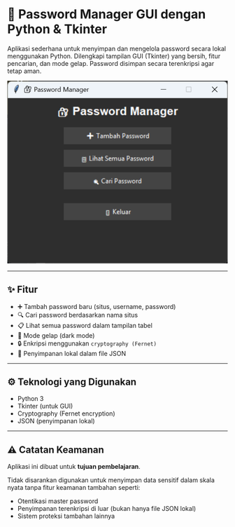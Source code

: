 # 🔐 Password Manager GUI dengan Python & Tkinter

Aplikasi sederhana untuk menyimpan dan mengelola password secara lokal menggunakan Python. Dilengkapi tampilan GUI (Tkinter) yang bersih, fitur pencarian, dan mode gelap. Password disimpan secara terenkripsi agar tetap aman.

![Tampilan Aplikasi](demo.png) <!-- Ganti dengan screenshot buatanmu -->

---

## ✨ Fitur

- ➕ Tambah password baru (situs, username, password)
- 🔍 Cari password berdasarkan nama situs
- 📋 Lihat semua password dalam tampilan tabel
- 🌙 Mode gelap (dark mode)
- 🔒 Enkripsi menggunakan `cryptography (Fernet)`
- 💾 Penyimpanan lokal dalam file JSON

---

## ⚙️ Teknologi yang Digunakan

- Python 3
- Tkinter (untuk GUI)
- Cryptography (Fernet encryption)
- JSON (penyimpanan lokal)

---

## ⚠️ Catatan Keamanan

Aplikasi ini dibuat untuk **tujuan pembelajaran**.

Tidak disarankan digunakan untuk menyimpan data sensitif dalam skala nyata tanpa fitur keamanan tambahan seperti:
- Otentikasi master password
- Penyimpanan terenkripsi di luar (bukan hanya file JSON lokal)
- Sistem proteksi tambahan lainnya
